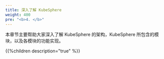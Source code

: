 ```yaml
---
title: 深入了解 KubeSphere
weight: 400
pre: "<b>4. </b>"
---
```


本章节主要帮助大家深入了解 KubeSphere 的架构，KubeSphere 所包含的模块，以及各模块的功能实现。

{{%children description="true" %}}